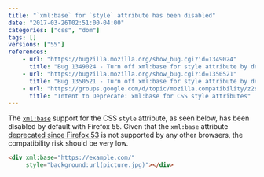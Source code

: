 ```yaml
---
title: "`xml:base` for `style` attribute has been disabled"
date: "2017-03-26T02:51:00-04:00"
categories: ["css", "dom"]
tags: []
versions: ["55"]
references:
    - url: "https://bugzilla.mozilla.org/show_bug.cgi?id=1349024"
      title: "Bug 1349024 - Turn off xml:base for style attribute by default on aurora and nightly"
    - url: "https://bugzilla.mozilla.org/show_bug.cgi?id=1350521"
      title: "Bug 1350521 - Turn off xml:base for style attribute by default for all channels"
    - url: "https://groups.google.com/d/topic/mozilla.compatibility/z2syZhkI1-U/discussion"
      title: "Intent to Deprecate: xml:base for CSS style attributes"
---
```

The [`xml:base`](https://www.w3.org/TR/xmlbase/) support for the CSS `style` attribute, as seen below, has been disabled by default with Firefox 55. Given that the `xml:base` attribute [deprecated since Firefox 53](https://www.fxsitecompat.com/en-CA/docs/2017/xml-base-attribute-has-been-deprecated/) is not supported by any other browsers, the compatibility risk should be very low.

```html
<div xml:base="https://example.com/"
     style="background:url(picture.jpg)"></div>
```
